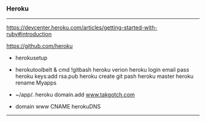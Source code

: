 ### Heroku
---
https://devcenter.heroku.com/articles/getting-started-with-ruby#introduction

https://github.com/heroku


- herokusetup

- herokutoolbelt & cmd !gitbash
heroku verion
heroku login
  email
  pass
heroku keys:add
  rsa.pub
heroku create
git pash heroku master
heroku rename Myapps

- ~/app/.
heroku domain.add www.takgotch.com
- domain
www CNAME herokuDNS
---












